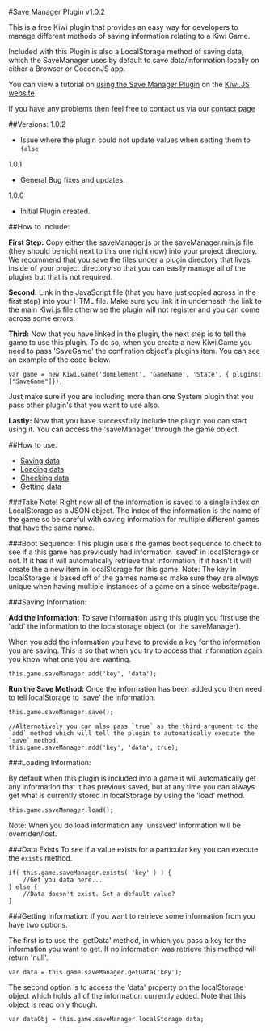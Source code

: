 #Save Manager Plugin v1.0.2

This is a free Kiwi plugin that provides an easy way for developers to manage different methods of saving information relating to a Kiwi Game. 

Included with this Plugin is also a LocalStorage method of saving data, which the SaveManager uses by default to save data/information locally on either a Browser or CocoonJS app. 

You can view a tutorial on [using the Save Manager Plugin](http://www.kiwijs.org/documentation/tutorials/using-the-savemanager-plugin/) on the [Kiwi.JS website](http://www.kiwijs.org/documentation/tutorials/using-the-savemanager-plugin/).

If you have any problems then feel free to contact us via our [contact page](http://www.kiwijs.org/help)


##Versions:
1.0.2
- Issue where the plugin could not update values when setting them to `false`

1.0.1
- General Bug fixes and updates.

1.0.0
- Initial Plugin created.


##How to Include: 

**First Step:**
Copy either the saveManager.js or the saveManager.min.js file (they should be right next to this one right now) into your project directory. We recommend that you save the files under a plugin directory that lives inside of your project directory so that you can easily manage all of the plugins but that is not required. 

**Second:**
Link in the JavaScript file (that you have just copied across in the first step) into your HTML file. Make sure you link it in underneath the link to the main Kiwi.js file otherwise the plugin will not register and you can come across some errors.

**Third:** 
Now that you have linked in the plugin, the next step is to tell the game to use this plugin. To do so, when you create a new Kiwi.Game you need to pass 'SaveGame' the confiration object's plugins item. You can see an example of the code below.

```
var game = new Kiwi.Game('domElement', 'GameName', 'State', { plugins: ["SaveGame"]});
```

Just make sure if you are including more than one System plugin that you pass other plugin's that you want to use also.

**Lastly:**
Now that you have successfully include the plugin you can start using it. You can access the 'saveManager' through the game object.


##How to use.

- [Saving data](#saving-information)
- [Loading data](#loading-information)
- [Checking data](#data-exists)
- [Getting data](#getting-information)

###Take Note!
Right now all of the information is saved to a single index on LocalStorage as a JSON object. The index of the information is the name of the game so be careful with saving information for multiple different games that have the same name.  


###Boot Sequence:
This plugin use's the games boot sequence to check to see if a this game has previously had information 'saved' in localStorage or not. If it has it will automatically retrieve that information, if it hasn't it will create the a new item in localStorage for this game. Note: The key in localStorage is based off of the games name so make sure they are always unique when having multiple instances of a game on a since website/page.


###Saving Information:

**Add the Information:** 
To save information using this plugin you first use the 'add' the information to the localstorage object (or the saveManager). 

When you add the information you have to provide a key for the information you are saving. This is so that when you try to access that information again you know what one you are wanting.

```
this.game.saveManager.add('key', 'data');
```

**Run the Save Method:**
Once the information has been added you then need to tell localStorage to 'save' the information. 

```
this.game.saveManager.save(); 

//Alternatively you can also pass `true` as the third argument to the `add` method which will tell the plugin to automatically execute the `save` method.
this.game.saveManager.add('key', 'data', true);
```

###Loading Information:

By default when this plugin is included into a game it will automatically get any information that it has previous saved, but at any time you can always get what is currently stored in localStorage by using the 'load' method.

```
this.game.saveManager.load();
```

Note: When you do load information any 'unsaved' information will be overriden/lost.

###Data Exists
To see if a value exists for a particular key you can execute the `exists` method. 

```
if( this.game.saveManager.exists( 'key' ) ) {
    //Get you data here...
} else {
    //Data doesn't exist. Set a default value?
}
```

###Getting Information: 
If you want to retrieve some information from you have two options.

The first is to use the 'getData' method, in which you pass a key for the information you want to get. If no information was retrieve this method will return 'null'.

```
var data = this.game.saveManager.getData('key');
```

The second option is to access the 'data' property on the localStorage object which holds all of the information currently added. Note that this object is read only though.

```
var dataObj = this.game.saveManager.localStorage.data;
```
